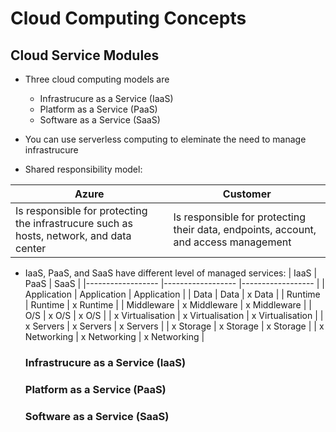 # Cloud Computing Concepts

## Cloud Service Modules

- Three cloud computing models are

  - Infrastrucure as a Service (IaaS)
  - Platform as a Service (PaaS)
  - Software as a Service (SaaS)

- You can use serverless computing to eleminate the need to manage infrastrucure

- Shared responsibility model:

| Azure | Customer|
| ---- | ---- |
| Is responsible for protecting the infrastrucure such as hosts, network, and data center|Is responsible for protecting their data, endpoints, account, and access management |

- IaaS, PaaS, and SaaS have different level of managed services:
  | IaaS | PaaS | SaaS |
  |------------------ |------------------ |------------------ |
  | Application | Application | Application |
  | Data | Data | x Data |
  | Runtime | Runtime | x Runtime |
  | Middleware | x Middleware | x Middleware |
  | O/S | x O/S | x O/S |
  | x Virtualisation | x Virtualisation | x Virtualisation |
  | x Servers | x Servers | x Servers |
  | x Storage | x Storage | x Storage |
  | x Networking | x Networking | x Networking |

  ### Infrastrucure as a Service (IaaS)

  ### Platform as a Service (PaaS)

  ### Software as a Service (SaaS)
